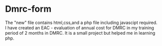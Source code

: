# Dmrc-form
The "new" file contains html,css,and a php file including javascipt required.
I have created an EAC - evaluation of annual cost for DMRC in my training period of 2 months in DMRC.
It is a small project but helped me in learning php.
